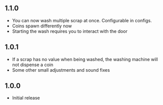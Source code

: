 ## 1.1.0
- You can now wash multiple scrap at once. Configurable in configs.
- Coins spawn differently now
- Starting the wash requires you to interact with the door

## 1.0.1
- If a scrap has no value when being washed, the washing machine will not dispense a coin
- Some other small adjustments and sound fixes

## 1.0.0
- Initial release
